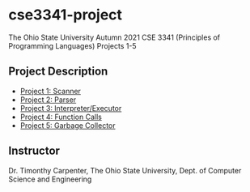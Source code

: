 # cse3341-project
The Ohio State University Autumn 2021 CSE 3341 (Principles of Programming Languages) Projects 1-5

## Project Description
* [Project 1: Scanner](https://github.com/choi1655/cse3341-project/tree/project-1)
* [Project 2: Parser](https://github.com/choi1655/cse3341-project/tree/project-2)
* [Project 3: Interpreter/Executor](https://github.com/choi1655/cse3341-project/tree/project-3)
* [Project 4: Function Calls](https://github.com/choi1655/cse3341-project/tree/project-4-final)
* [Project 5: Garbage Collector](https://github.com/choi1655/cse3341-project/tree/project-5)


## Instructor
Dr. Timonthy Carpenter, The Ohio State University, Dept. of Computer Science and Engineering
